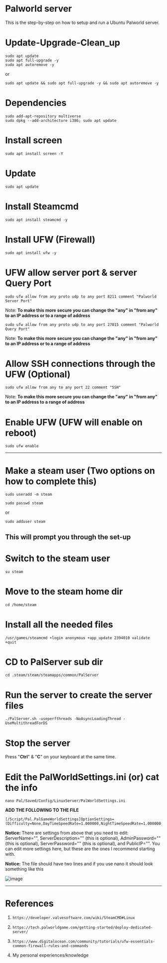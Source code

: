 # Palworld server
This is the step-by-step on how to setup and run a Ubuntu Palworld server.
# Update-Upgrade-Clean_up
    sudo apt update
    sudo apt full-upgrade -y
    sudo apt autoremove -y
or

    sudo apt update && sudo apt full-upgrade -y && sudo apt autoremove -y

# Dependencies
    sudo add-apt-repository multiverse
    sudo dpkg --add-architecture i386; sudo apt update
# Install screen
    sudo apt install screen -Y
# Update
    sudo apt update
# Install Steamcmd
    sudo apt install steamcmd -y
# Install UFW (Firewall)
    sudo apt install ufw -y
# UFW allow server port & server Query Port
    sudo ufw allow from any proto udp to any port 8211 comment "Palworld Server Port"
Note: **To make this more secure you can change the "any" in "from any" to an IP address or to a range of address**

    sudo ufw allow from any proto udp to any port 27015 comment "Palworld Query Port"

Note: **To make this more secure you can change the "any" in "from any" to an IP address or to a range of address**
# Allow SSH connections through the UFW (Optional)
    sudo ufw allow from any to any port 22 comment "SSH"

Note: **To make this more secure you can change the "any" in "from any" to an IP address to a range of address**
# Enable UFW (UFW will enable on reboot)
    sudo ufw enable
--------------------------------------------------------------------------------
# Make a steam user (Two options on how to complete this)
    sudo useradd -m steam

    sudo passwd steam

or

    sudo adduser steam 
This will prompt you through the set-up
-------------------------------------------------------------------------------
# Switch to the steam user
    su steam
# Move to the steam home dir
    cd /home/steam
# Install all the needed files
    /usr/games/steamcmd +login anonymous +app_update 2394010 validate +quit
# CD to PalServer sub dir
    cd .steam/steam/steamapps/common/PalServer
# Run the server to create the server files
    ./PalServer.sh -useperfthreads -NoAsyncLoadingThread -UseMultithreadForDS
# Stop the server
Press "**Ctrl**" & "**C**" on your keyboard at the same time.
# Edit the PalWorldSettings.ini **(or)** cat the info
    nano Pal/Saved/Config/LinuxServer/PalWorldSettings.ini
**ADD THE FOLLOWING TO THE FILE**

    [/Script/Pal.PalGameWorldSettings]OptionSettings=(Difficulty=None,DayTimeSpeedRate=1.000000,NightTimeSpeedRate=1.000000,ExpRate=1.000000,PalCaptureRate=1.000000,PalSpawnNumRate=1.000000,PalDamageRateAttack=1.000000,PalDamageRateDefense=1.000000,PlayerDamageRateAttack=1.000000,PlayerDamageRateDefense=1.000000,PlayerStomachDecreaceRate=1.000000,PlayerStaminaDecreaceRate=1.000000,PlayerAutoHPRegeneRate=1.000000,PlayerAutoHpRegeneRateInSleep=1.000000,PalStomachDecreaceRate=1.000000,PalStaminaDecreaceRate=1.000000,PalAutoHPRegeneRate=1.000000,PalAutoHpRegeneRateInSleep=1.000000,BuildObjectDamageRate=1.000000,BuildObjectDeteriorationDamageRate=1.000000,CollectionDropRate=1.000000,CollectionObjectHpRate=1.000000,CollectionObjectRespawnSpeedRate=1.000000,EnemyDropItemRate=1.000000,DeathPenalty=None,bEnablePlayerToPlayerDamage=False,bEnableFriendlyFire=False,bEnableInvaderEnemy=True,bActiveUNKO=False,bEnableAimAssistPad=True,bEnableAimAssistKeyboard=False,DropItemMaxNum=300,DropItemMaxNum_UNKO=100,BaseCampMaxNum=300,BaseCampWorkerMaxNum=30,DropItemAliveMaxHours=1.000000,bAutoResetGuildNoOnlinePlayers=False,AutoResetGuildTimeNoOnlinePlayers=72.000000,GuildPlayerMaxNum=20,BaseCampMaxNumInGuild=20,PalEggDefaultHatchingTime=72.000000,WorkSpeedRate=1.000000,AutoSaveSpan=30.000000,bIsMultiplay=False,bIsPvP=False,bCanPickupOtherGuildDeathPenaltyDrop=True,bEnableNonLoginPenalty=True,bEnableFastTravel=True,bIsStartLocationSelectByMap=True,bExistPlayerAfterLogout=False,bEnableDefenseOtherGuildPlayer=False,bInvisibleOtherGuildBaseCampAreaFX=False,CoopPlayerMaxNum=5,ServerPlayerMaxNum=32,ServerName="",ServerDescription="",AdminPassword="",ServerPassword="",PublicPort=8211,PublicIP="",RCONEnabled=False,RCONPort=25575,Region="",bUseAuth=True,BanListURL="https://api.palworldgame.com/api/banlist.txt",RESTAPIEnabled=False,RESTAPIPort=8212,bShowPlayerList=True,AllowConnectPlatform=Steam,bIsUseBackupSaveData=True,LogFormatType=Text,SupplyDropSpan=180)
**Notice:** There are settings from above that you need to edit: ServerName="", ServerDescription="" (this is optional), AdminPassword="" (this is optional), ServerPassword="" (this is optional), and PublicIP="". You can edit more settings here, but these are the ones I recommend starting with.

**Notice:** The file should have two lines and if you use nano it should look something like this

![image](https://github.com/user-attachments/assets/d70a4090-249a-4c59-9c3c-325a78cc7644)









-------------------------------------------------------------------------------
# References
1.     https://developer.valvesoftware.com/wiki/SteamCMD#Linux
2.     https://tech.palworldgame.com/getting-started/deploy-dedicated-server/
3.     https://www.digitalocean.com/community/tutorials/ufw-essentials-common-firewall-rules-and-commands
4. My personal experiences/knowledge 
